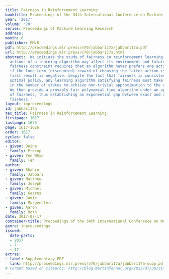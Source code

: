 ```yaml
---
title: Fairness in Reinforcement Learning
booktitle: Proceedings of the 34th International Conference on Machine Learning
year: '2017'
volume: '70'
series: Proceedings of Machine Learning Research
address: 
month: 0
publisher: PMLR
pdf: http://proceedings.mlr.press/v70/jabbari17a/jabbari17a.pdf
url: http://proceedings.mlr.press/v70/jabbari17a.html
abstract: 'We initiate the study of fairness in reinforcement learning, where the
  actions of a learning algorithm may affect its environment and future rewards. Our
  fairness constraint requires that an algorithm never prefers one action over another
  if the long-term (discounted) reward of choosing the latter action is higher. Our
  first result is negative: despite the fact that fairness is consistent with the
  optimal policy, any learning algorithm satisfying fairness must take time exponential
  in the number of states to achieve non-trivial approximation to the optimal policy.
  We then provide a provably fair polynomial time algorithm under an approximate notion
  of fairness, thus establishing an exponential gap between exact and approximate
  fairness.'
layout: inproceedings
id: jabbari17a
tex_title: Fairness in Reinforcement Learning
firstpage: 1617
lastpage: 1626
page: 1617-1626
order: 1617
cycles: false
editor:
- given: Doina
  family: Precup
- given: Yee Whye
  family: Teh
author:
- given: Shahin
  family: Jabbari
- given: Matthew
  family: Joseph
- given: Michael
  family: Kearns
- given: Jamie
  family: Morgenstern
- given: Aaron
  family: Roth
date: 2017-07-17
container-title: Proceedings of the 34th International Conference on Machine Learning
genre: inproceedings
issued:
  date-parts:
  - 2017
  - 7
  - 17
extras:
- label: Supplementary PDF
  link: http://proceedings.mlr.press/v70/jabbari17a/jabbari17a-supp.pdf
# Format based on citeproc: http://blog.martinfenner.org/2013/07/30/citeproc-yaml-for-bibliographies/
---
```

